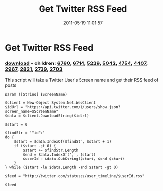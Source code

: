 ﻿---
pid:            2685
poster:         CrazyDave
title:          Get Twitter RSS Feed
date:           2011-05-19 11:01:57
format:         posh
parent:         0
parent:         0
children:       6760,6714,5229,5042,4754,4407,2967,2821,2739,2703
---

# Get Twitter RSS Feed

### [download](2685.ps1) - children: [6760](6760.md), [6714](6714.md), [5229](5229.md), [5042](5042.md), [4754](4754.md), [4407](4407.md), [2967](2967.md), [2821](2821.md), [2739](2739.md), [2703](2703.md)

This script will take a Twitter User's Screen name and get their RSS feed of posts

```posh
param ([String] $ScreenName)

$client = New-Object System.Net.WebClient
$idUrl = "https://api.twitter.com/1/users/show.json?screen_name=$ScreenName"
$data = $client.DownloadString($idUrl)

$start = 0

$findStr = '"id":'
do {
    $start = $data.IndexOf($findStr, $start + 1)
    if ($start -gt 0) {
        $start += $findStr.Length
        $end = $data.IndexOf(',', $start)
        $userId = $data.SubString($start, $end-$start)
    }
} while ($start -le $data.Length -and $start -gt 0)

$feed = "http://twitter.com/statuses/user_timeline/$userId.rss"

$feed

```
